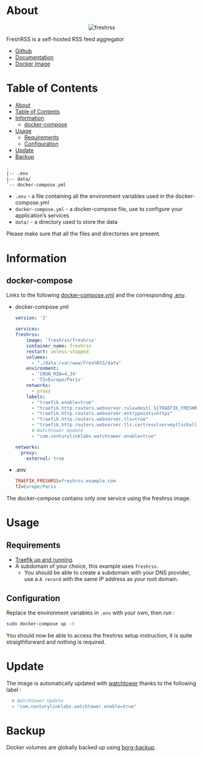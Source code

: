 # About

<p align="center">
<img src="../_utilities/freshrss.png" alt="freshrss" title="freshrss" />
</p>

FreshRSS is a self-hosted RSS feed aggregator

* [Github](https://github.com/FreshRSS/FreshRSS)
* [Documentation](https://freshrss.github.io/FreshRSS/en/admins/01_Index.html)
* [Docker Image](https://hub.docker.com/r/linuxserver/freshrss)

# Table of Contents

<!-- TOC -->

- [About](#about)
- [Table of Contents](#table-of-contents)
- [Information](#information)
    - [docker-compose](#docker-compose)
- [Usage](#usage)
    - [Requirements](#requirements)
    - [Configuration](#configuration)
- [Update](#update)
- [Backup](#backup)

<!-- /TOC -->

```bash
.
|-- .env
|-- data/
`-- docker-compose.yml
```

* `.env` - a file containing all the environment variables used in the docker-compose.yml
* `docker-compose.yml` - a docker-compose file, use to configure your application’s services
* `data/` - a directory used to store the data

Please make sure that all the files and directories are present.

# Information

##  docker-compose

Links to the following [docker-compose.yml](docker-compose.yml) and the corresponding [.env](.env).

* docker-compose.yml
  ```yaml
  version: '3'

  services:
  freshrss:
      image: 'freshrss/freshrss'
      container_name: freshrss
      restart: unless-stopped
      volumes:
        - "./data:/var/www/FreshRSS/data"
      environment:
        - 'CRON_MIN=4,34'
        - 'TZ=Europe/Paris'
      networks:
        - proxy
      labels:
        - "traefik.enable=true"
        - "traefik.http.routers.webserver.rule=Host(`${TRAEFIK_FRESHRSS}`)"
        - "traefik.http.routers.webserver.entrypoints=https"
        - "traefik.http.routers.webserver.tls=true"
        - "traefik.http.routers.webserver.tls.certresolver=mytlschallenge"
        # Watchtower Update
        - "com.centurylinklabs.watchtower.enable=true"

  networks:
    proxy:
      external: true
  ```
* .env
  ```ini
  TRAEFIK_FRESHRSS=freshrss.example.com
  TZ=Europe/Paris
  ```

The docker-compose contains only one service using the freshrss image.

# Usage

## Requirements

* [Traefik up and running](../traefik).
* A subdomain of your choice, this example uses `freshrss`.
  * You should be able to create a subdomain with your DNS provider, use a `A record` with the same IP address as your root domain.

## Configuration

Replace the environment variables in `.env` with your own, then run :

```bash
sudo docker-compose up -d
```

You should now be able to access the freshrss setup instruction, it is quite straigthforward and nothing is required. 

# Update

The image is automatically updated with [watchtower](../watchtower) thanks to the following label :

```yaml
  # Watchtower Update
  - "com.centurylinklabs.watchtower.enable=true"
```

# Backup

Docker volumes are globally backed up using [borg-backup](../borg-backup).
